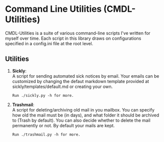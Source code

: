 # Command Line Utilities (CMDL-Utilities)

 CMDL-Utilities is a suite of various command-line scripts I've written for myself over time.
 Each script in this library draws on configurations specified in a config.ini file at the
 root level.

## Utilities
 
1.  __Sickly__:  
    A script for sending automated sick notices by email. Your emails can be customized by changing
    the defaut markdown template provided at sickly/templates/default.md or creating your own.

        Run ./sickly.py -h for more.

2.  __Trashmail__:  
    A script for deleting/archiving old mail in you mailbox. You can specify how old the mail must be 
    (in days), and what folder it should be archived to (Trash by default). You can also decide
    whether to delete the mail permanently or not. By default your mails are kept.

        Run ./trashmail.py -h for more.

